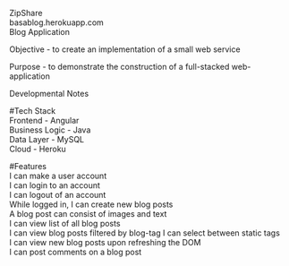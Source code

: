ZipShare  
basablog.herokuapp.com   
Blog Application

Objective - to create an implementation of a small web service

Purpose - to demonstrate the construction of a full-stacked web-application

Developmental Notes

#Tech Stack  
Frontend - Angular   
Business Logic - Java  
Data Layer - MySQL  
Cloud - Heroku  

#Features  
I can make a user account  
I can login to an account  
I can logout of an account  
While logged in, I can create new blog posts  
A blog post can consist of images and text  
I can view list of all blog posts    
I can view blog posts filtered by blog-tag 
I can select between static tags  
I can view new blog posts upon refreshing the DOM  
I can post comments on a blog post  
